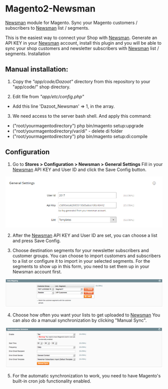 # Magento2-Newsman

[Newsman](https://www.newsmanapp.com) module for Magento. Sync your Magento customers / subscribers to [Newsman](https://www.newsmanapp.com) list / segments. 

This is the easiest way to connect your Shop with [Newsman](https://www.newsmanapp.com). Generate an API KEY in your [Newsman](https://www.newsmanapp.com) account, install this plugin and you will be able to sync your shop customers and newsletter subscribers with [Newsman](https://www.newsmanapp.com) list / segments.
Installation

## Manual installation: 
1. Copy the *"app/code/Dazoot"* directory from this repository to your "app/code/" shop directory.

2. Edit file from *"app/etc/config.php"*

- Add this line 'Dazoot_Newsman' => 1, in the array.

3. We need access to the server bash shell. And apply this command:

- ("root/yourmagentodirectory") php bin/magento setup:upgrade
- ("root/yourmagentodirectory/var/di" - delete di folder
- ("root/yourmagentodirectory") php bin/magento setup:di:compile
	
## Configuration
1. Go to **Stores > Configuration > Newsman > General Settings**
Fill in your [Newsman](https://www.newsmanapp.com) API KEY and User ID and click the Save Config button.

  ![General Settings](https://raw.githubusercontent.com/Newsman/Magento2-Newsman/master/assets/general_settings.png)

2. After the [Newsman](https://www.newsmanapp.com) API KEY and User ID are set, you can choose a list and press Save Config.

3. Choose destination segments for your newsletter subscribers and customer groups. You can choose to import customers and subscribers to a list or configure it to import in your selected segments. For the segments to show up in this form, you need to set them up in your Newsman account first.

  ![Data Mapping](https://raw.githubusercontent.com/Newsman/Magento-Newsman/master/assests/data_mapping.png)

4. Choose how often you want your lists to get uploaded to [Newsman](https://www.newsmanapp.com) You can also do a manual synchronization by clicking "Manual Sync".

  ![Synchronization Schedule](https://raw.githubusercontent.com/Newsman/Magento-Newsman/master/assests/synchronization_schedule.png)

5. For the automatic synchronization to work, you need to have Magento's built-in cron job functionality enabled.
